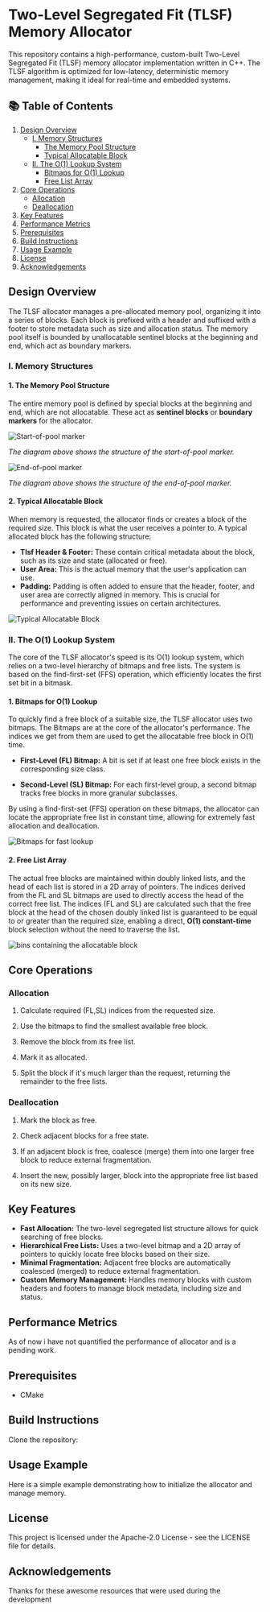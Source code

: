 # Two-Level Segregated Fit (TLSF) Memory Allocator
This repository contains a high-performance, custom-built Two-Level Segregated Fit (TLSF) memory allocator implementation written in C++. The TLSF algorithm is optimized for low-latency, deterministic memory management, making it ideal for real-time and embedded systems.

## 📚 Table of Contents

1. [Design Overview](#design-overview)
    * [I. Memory Structures](#i-memory-structures)
        * [The Memory Pool Structure](#1-the-memory-pool-structure)
        * [Typical Allocatable Block](#2-typical-allocatable-block)
    * [II. The O(1) Lookup System](#ii-the-o1-lookup-system)
        * [Bitmaps for O(1) Lookup](#1-bitmaps-for-o1-lookup)
        * [Free List Array](#2-free-list-array)
2. [Core Operations](#core-operations)
    * [Allocation](#allocation)
    * [Deallocation](#deallocation)
3. [Key Features](#key-features)
4. [Performance Metrics](#performance-metrics)
5. [Prerequisites](#prerequisites)
6. [Build Instructions](#build-instructions)
7. [Usage Example](#usage-example)
8. [License](#license)
9. [Acknowledgements](#acknowledgements)
## Design Overview

The TLSF allocator manages a pre-allocated memory pool, organizing it into a series of blocks. Each block is prefixed with a header and suffixed with a footer to store metadata such as size and allocation status. The memory pool itself is bounded by unallocatable sentinel blocks at the beginning and end, which act as boundary markers.


### **I. Memory Structures**

#### **1. The Memory Pool Structure**

The entire memory pool is defined by special blocks at the beginning and end, which are not allocatable. These act as **sentinel blocks** or **boundary markers** for the allocator.


![Start-of-pool marker](diagrams/start-marker.png)

*The diagram above shows the structure of the start-of-pool marker.*


![End-of-pool marker](diagrams/end-marker.png)

*The diagram above shows the structure of the end-of-pool marker.*



#### **2. Typical Allocatable Block**

When memory is requested, the allocator finds or creates a block of the required size. This block is what the user receives a pointer to. A typical allocated block has the following structure:

* **Tlsf Header & Footer:** These contain critical metadata about the block, such as its size and state (allocated or free).
* **User Area:** This is the actual memory that the user's application can use.
* **Padding:** Padding is often added to ensure that the header, footer, and user area are correctly aligned in memory. This is crucial for performance and preventing issues on certain architectures.

![Typical Allocatable Block](diagrams/typical-allocatable-block.png)

### **II. The O(1) Lookup System**

The core of the TLSF allocator's speed is its O(1) lookup system, which relies on a two-level hierarchy of bitmaps and free lists. The system is based on the find-first-set (FFS) operation, which efficiently locates the first set bit in a bitmask.

#### **1. Bitmaps for O(1) Lookup**

To quickly find a free block of a suitable size, the TLSF allocator uses two bitmaps. The Bitmaps are at the core of the allocator's performance. The indices we get from them are used to get the allocatable free block in O(1) time.

- **First-Level (FL) Bitmap:** A bit is set if at least one free block exists in the corresponding size class.

- **Second-Level (SL) Bitmap:** For each first-level group, a second bitmap tracks free blocks in more granular subclasses.

By using a find-first-set (FFS) operation on these bitmaps, the allocator can locate the appropriate free list in constant time, allowing for extremely fast allocation and deallocation.

![Bitmaps for fast lookup](diagrams/bitmaps.png)


#### **2. Free List Array**

The actual free blocks are maintained within doubly linked lists, and the head of each list is stored in a 2D array of pointers. The indices derived from the FL and SL bitmaps are used to directly access the head of the correct free list. The indices (FL and SL) are calculated such that the free block at the head of the chosen doubly linked list is guaranteed to be equal to or greater than the required size, enabling a direct, **O(1) constant-time** block selection without the need to traverse the list.

![bins containing the allocatable block](diagrams/bins.png)

## Core Operations

### **Allocation**

1. Calculate required (FL,SL) indices from the requested size.

2. Use the bitmaps to find the smallest available free block.

3. Remove the block from its free list.

4. Mark it as allocated.

5. Split the block if it's much larger than the request, returning the remainder to the free lists.

### **Deallocation**
  
1. Mark the block as free.

2. Check adjacent blocks for a free state.

3. If an adjacent block is free, coalesce (merge) them into one larger free block to reduce external fragmentation.

4. Insert the new, possibly larger, block into the appropriate free list based on its new size.

## Key Features

* **Fast Allocation:** The two-level segregated list structure allows for quick searching of free blocks.
* **Hierarchical Free Lists:** Uses a two-level bitmap and a 2D array of pointers to quickly locate free blocks based on their size.
* **Minimal Fragmentation:** Adjacent free blocks are automatically coalesced (merged) to reduce external fragmentation.
* **Custom Memory Management:** Handles memory blocks with custom headers and footers to manage block metadata, including size and status.

## Performance Metrics
As of now i have not quantified the performance of allocator and is a pending work.

## Prerequisites
* CMake 

## Build Instructions
Clone the repository:


## Usage Example
Here is a simple example demonstrating how to initialize the allocator and manage memory.


## License
This project is licensed under the Apache-2.0 License - see the LICENSE file for details.

## Acknowledgements

Thanks for these awesome resources that were used during the development
